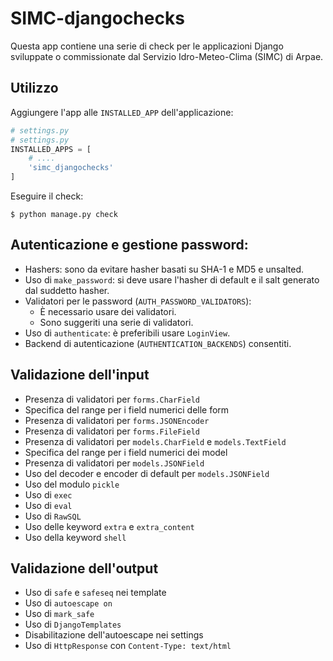 # SIMC-djangochecks

Questa app contiene una serie di check per le applicazioni Django sviluppate o
commissionate dal Servizio Idro-Meteo-Clima (SIMC) di Arpae.

## Utilizzo

Aggiungere l'app alle `INSTALLED_APP` dell'applicazione:

```python
# settings.py
# settings.py
INSTALLED_APPS = [
    # ....
    'simc_djangochecks'
]
```

Eseguire il check:

```
$ python manage.py check
```

## Autenticazione e gestione password:

- Hashers: sono da evitare hasher basati su SHA-1 e MD5 e unsalted.
- Uso di `make_password`: si deve usare l'hasher di default
  e il salt generato dal suddetto hasher.
- Validatori per le password (`AUTH_PASSWORD_VALIDATORS`):
  - È necessario usare dei validatori.
  - Sono suggeriti una serie di validatori.
- Uso di `authenticate`: è preferibili usare `LoginView`.
- Backend di autenticazione (`AUTHENTICATION_BACKENDS`) consentiti.

## Validazione dell'input

- Presenza di validatori per `forms.CharField`
- Specifica del range per i field numerici delle form
- Presenza di validatori per `forms.JSONEncoder`
- Presenza di validatori per `forms.FileField`
- Presenza di validatori per `models.CharField` e `models.TextField`
- Specifica del range per i field numerici dei model
- Presenza di validatori per `models.JSONField`
- Uso del decoder e encoder di default per `models.JSONField`
- Uso del modulo `pickle`
- Uso di `exec`
- Uso di `eval`
- Uso di `RawSQL`
- Uso delle keyword `extra` e `extra_content`
- Uso della keyword `shell`

## Validazione dell'output

- Uso di `safe` e `safeseq` nei template
- Uso di `autoescape on`
- Uso di `mark_safe`
- Uso di `DjangoTemplates`
- Disabilitazione dell'autoescape nei settings
- Uso di `HttpResponse` con `Content-Type: text/html`
